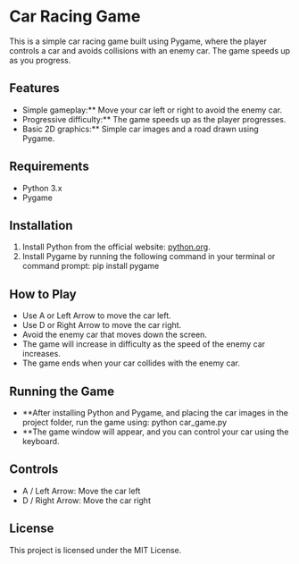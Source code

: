 # Car Racing Game

This is a simple car racing game built using Pygame, where the player controls a car and avoids collisions with an enemy car. The game speeds up as you progress.

## Features

- Simple gameplay:** Move your car left or right to avoid the enemy car.
- Progressive difficulty:** The game speeds up as the player progresses.
- Basic 2D graphics:** Simple car images and a road drawn using Pygame.

## Requirements

- Python 3.x
- Pygame

## Installation

1. Install Python from the official website: [python.org](https://www.python.org/downloads/).
2. Install Pygame by running the following command in your terminal or command prompt:
   pip install pygame
   
## How to Play
- Use A or Left Arrow to move the car left.
- Use D or Right Arrow to move the car right.
- Avoid the enemy car that moves down the screen.
- The game will increase in difficulty as the speed of the enemy car increases.
- The game ends when your car collides with the enemy car.
## Running the Game
- **After installing Python and Pygame, and placing the car images in the project folder, run the game using:
python car_game.py
- **The game window will appear, and you can control your car using the keyboard.

## Controls
- A / Left Arrow: Move the car left
- D / Right Arrow: Move the car right
  
## License
This project is licensed under the MIT License.

